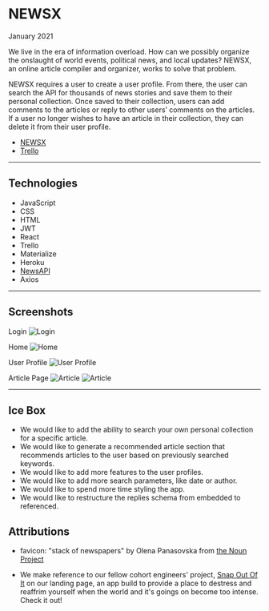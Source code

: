 # NEWSX
January 2021

We live in the era of information overload. How can we possibly organize the onslaught of world events, political news, and local updates? NEWSX, an online article compiler and organizer, works to solve that problem.

NEWSX requires a user to create a user profile. From there, the user can search the API for thousands of news stories and save them to their personal collection. Once saved to their collection, users can add comments to the articles or reply to other users’ comments on the articles. If a user no longer wishes to have an article in their collection, they can delete it from their user profile.

* [NEWSX](https://newsx-prime.herokuapp.com/)
* [Trello](https://trello.com/b/cuq4tjsW/unit-3-project-news-api)

--------------------------------------------------

## Technologies

* JavaScript
* CSS
* HTML
* JWT
* React
* Trello
* Materialize
* Heroku
* [NewsAPI](https://newsapi.org/)
* Axios

--------------------------------------------------

## Screenshots

Login
![Login](https://i.imgur.com/WLXn9SQ.png)

Home
![Home](https://i.imgur.com/ttqm7J0.png)

User Profile
![User Profile](https://i.imgur.com/SHoJQx9.png)

Article Page
![Article](https://i.imgur.com/vdNvZM9.png)
![Article](https://i.imgur.com/kSDysiu.png)


--------------------------------------------------

## Ice Box

* We would like to add the ability to search your own personal collection for a specific article.
* We would like to generate a recommended article section that recommends articles to the user based on previously searched keywords.
* We would like to add more features to the user profiles.
* We would like to add more search parameters, like date or author.
* We would like to spend more time styling the app.
* We would like to restructure the replies schema from embedded to referenced.

## Attributions

* favicon: "stack of newspapers" by Olena Panasovska from [the Noun Project](https://thenounproject.com/search/?q=newspaper+stack&i=2261432)

* We make reference to our fellow cohort engineers' project, [Snap Out Of It](https://snap-out-of-it.herokuapp.com/Login) on our landing page, an app build to provide a place to destress and reaffrim yourself when the world and it's goings on become too intense. Check it out!